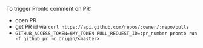To trigger Pronto comment on PR:
* open PR
* get PR id via `curl https://api.github.com/repos/:owner/:repo/pulls`
* `GITHUB_ACCESS_TOKEN=$MY_TOKEN PULL_REQUEST_ID=:pr_number pronto run -f github_pr -c origin/<master>`
